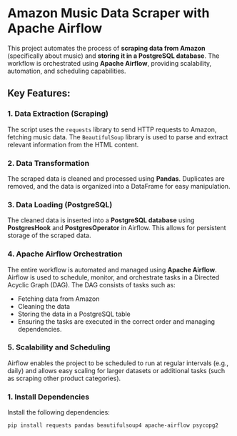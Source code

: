 # Amazon Music Data Scraper with Apache Airflow

This project automates the process of **scraping data from Amazon** (specifically about music) and **storing it in a PostgreSQL database**. The workflow is orchestrated using **Apache Airflow**, providing scalability, automation, and scheduling capabilities.

## Key Features:

### 1. Data Extraction (Scraping)
The script uses the `requests` library to send HTTP requests to Amazon, fetching music data. The `BeautifulSoup` library is used to parse and extract relevant information from the HTML content.

### 2. Data Transformation
The scraped data is cleaned and processed using **Pandas**. Duplicates are removed, and the data is organized into a DataFrame for easy manipulation.

### 3. Data Loading (PostgreSQL)
The cleaned data is inserted into a **PostgreSQL database** using **PostgresHook** and **PostgresOperator** in Airflow. This allows for persistent storage of the scraped data.

### 4. Apache Airflow Orchestration
The entire workflow is automated and managed using **Apache Airflow**. Airflow is used to schedule, monitor, and orchestrate tasks in a Directed Acyclic Graph (DAG). The DAG consists of tasks such as:
- Fetching data from Amazon
- Cleaning the data
- Storing the data in a PostgreSQL table
- Ensuring the tasks are executed in the correct order and managing dependencies.

### 5. Scalability and Scheduling
Airflow enables the project to be scheduled to run at regular intervals (e.g., daily) and allows easy scaling for larger datasets or additional tasks (such as scraping other product categories).


### 1. Install Dependencies
Install the following dependencies:

```bash
pip install requests pandas beautifulsoup4 apache-airflow psycopg2
